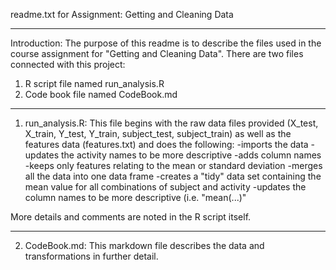 readme.txt for Assignment: Getting and Cleaning Data

**********************************************************

Introduction: The purpose of this readme is to describe the files used in the course assignment for "Getting and Cleaning Data". There are two files connected with this project:
1. R script file named run_analysis.R
2. Code book file named CodeBook.md

**********************************************************

1. run_analysis.R: This file begins with the raw data files provided (X_test, X_train, Y_test, Y_train, subject_test, subject_train) as well as the features data (features.txt) and does the following:
	-imports the data
	-updates the activity names to be more descriptive
	-adds column names
	-keeps only features relating to the mean or standard deviation
	-merges all the data into one data frame
	-creates a "tidy" data set containing the mean value for all combinations of subject and activity
	-updates the column names to be more descriptive (i.e. "mean(...)"

More details and comments are noted in the R script itself.

**********************************************************

2. CodeBook.md: This markdown file describes the data and transformations in further detail.
